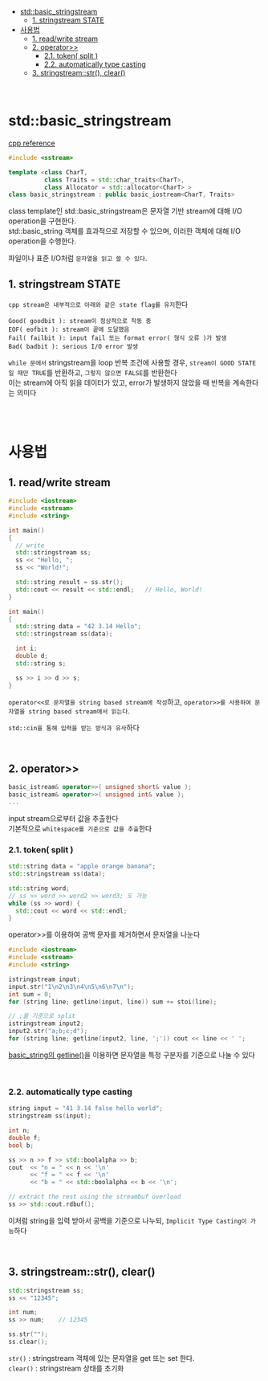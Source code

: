 - [std::basic\_stringstream](#stdbasic_stringstream)
  - [1. stringstream STATE](#1-stringstream-state)
- [사용법](#사용법)
  - [1. read/write stream](#1-readwrite-stream)
  - [2. operator\>\>](#2-operator)
    - [2.1. token( split )](#21-token-split-)
    - [2.2. automatically type casting](#22-automatically-type-casting)
  - [3. stringstream::str(), clear()](#3-stringstreamstr-clear)

<br>

# std::basic_stringstream
[ cpp reference ](https://en.cppreference.com/w/cpp/io/basic_stringstream)<br>
```cpp
#include <sstream>

template <class CharT,
          class Traits = std::char_traits<CharT>,
          class Allocator = std::allocator<CharT> >
class basic_stringstream : public basic_iostream<CharT, Traits>
```
class template인 std::basic_stringstream은 문자열 기반 stream에 대해 I/O operation을 구현한다.<br>
std::basic_string 객체를 효과적으로 저장할 수 있으며, 이러한 객체에 대해 I/O operation을 수행한다.<br>

파일이나 표준 I/O처럼 `문자열을 읽고 쓸 수 있다`.<br>

## 1. stringstream STATE
`cpp stream은 내부적으로 아래와 같은 state flag를 유지`한다   
```
Good( goodbit ): stream이 정상적으로 작동 중
EOF( eofbit ): stream이 끝에 도달했음
Fail( failbit ): input fail 또는 format error( 형식 오류 )가 발생
Bad( badbit ): serious I/O error 발생
```
`while 문에서` stringstream을 loop 반복 조건에 사용할 경우, `stream이 GOOD STATE일 때만 TRUE`를 반환하고, `그렇지 않으면 FALSE`를 반환한다   
이는 stream에 아직 읽을 데이터가 있고, error가 발생하지 않았을 때 반복을 계속한다는 의미다   


<br><br>

# 사용법
## 1. read/write stream
```cpp
#include <iostream>
#include <sstream>
#include <string>

int main()
{
  // write
  std::stringstream ss;
  ss << "Hello, ";
  ss << "World!";

  std::string result = ss.str();
  std::cout << result << std::endl;   // Hello, World!
}
```
```cpp
int main()
{
  std::string data = "42 3.14 Hello";
  std::stringstream ss(data);

  int i;
  double d;
  std::string s;

  ss >> i >> d >> s;
}
```
`operator<<로 문자열을 string based stream에 작성`하고, `operator>>를 사용하여 문자열을 string based stream에서 읽는다`.<br>

`std::cin을 통해 입력을 받는 방식과 유사`하다<br>

<br>

## 2. operator>>
```cpp
basic_istream& operator>>( unsigned short& value );
basic_istream& operator>>( unsigned int& value );
...
```
input stream으로부터 값을 추출한다   
기본적으로 `whitespace를 기준으로 값을 추출`한다   
### 2.1. token( split )
```cpp
std::string data = "apple orange banana";
std::stringstream ss(data);

std::string word;
// ss >> word >> word2 >> word3; 도 가능
while (ss >> word) {
  std::cout << word << std::endl;
}
```
operator>>를 이용하여 공백 문자를 제거하면서 문자열을 나눈다<br>

```cpp
#include <iostream>
#include <sstream>
#include <string>

istringstream input;
input.str("1\n2\n3\n4\n5\n6\n7\n");
int sum = 0;
for (string line; getline(input, line)) sum += stoi(line);

// ;을 기준으로 split
istringstream input2;
input2.str("a;b;c;d");
for (string line; getline(input2, line, ';')) cout << line << ' ';
```
[basic_string의 getline()](std_getline.md/#stdgetline---basic_string)을 이용하면 문자열을 특정 구분자를 기준으로 나눌 수 있다   

<br>

### 2.2. automatically type casting
```cpp
string input = "41 3.14 false hello world";
stringstream ss(input);

int n;
double f;
bool b;

ss >> n >> f >> std::boolalpha >> b;
cout  << "n = " << n << '\n'
      << "f = " << f << '\n'
      << "b = " << std::boolalpha << b << '\n';

// extract the rest using the streambuf overload
ss >> std::cout.rdbuf();
```
이처럼 string을 입력 받아서 공백을 기준으로 나누되, `Implicit Type Casting이 가능`하다   

<br>

## 3. stringstream::str(), clear()
```cpp
std::stringstream ss;
ss << "12345";

int num;
ss >> num;    // 12345

ss.str("");
ss.clear();
```
`str()` : stringstream 객체에 있는 문자열을 get 또는 set 한다.<br>
`clear()` : stringstream 상태를 초기화<br>